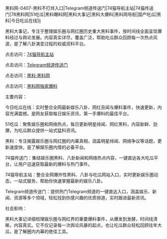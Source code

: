 #
黑料网-0407-黑料不打烊入口|Telegram频道传送门|74猫导航主站|74猫传送门|78黑料网|51吃瓜|黑料曝料网|黑料大事记|黑料大爆料|黑料网导航|国产吃瓜|黑料|今日吃瓜在线|lj

黑料大事记，专注于整理娱乐圈与网红圈历史重大黑料事件，按时间线全面呈现爆料经过与舆论发展。内容真实详尽，覆盖广泛，帮助吃瓜群众回顾每一次热点风波，是了解八卦演变过程的权威资料平台。


点击访问：<a href="https://74mao.com/">74猫导航主站</a>

点击访问：<a href="https://74mao.com/">Telegram频道传送门</a>

点击访问：<a href="https://tyer.pages.dev/">黑料·黑料网</a>

点击访问：<a href="https://sdfsh.pages.dev/">黑料网独家爆料</a>


主要内容：

今日吃瓜在线：实时整合全网最新娱乐八卦、网红丑闻与爆料事件，快速更新，内容充满震撼。是网友获取每日娱乐资讯、第一手爆料的最佳平台。

51吃瓜：聚焦娱乐圈和网络热点，每日更新明星绯闻、网红黑料，内容新鲜、劲爆，为吃瓜群众提供一站式猛料资讯。

黑料：专注揭露娱乐圈与网红圈的内幕真相，涵盖明星绯闻、网络争议等话题，更新速度快，是了解娱乐圈内情的必备平台。

74猫传送门：集结娱乐圈黑料、八卦新闻和网络热点内容，一键直达各大吃瓜平台，让用户迅速获取最新的爆料与热门事件。

74猫导航主站：整合全网爆炸性黑料、八卦与吃瓜网站入口，实时更新娱乐圈动态，一站式服务，帮助你快速掌握最新的娱乐八卦。

Telegram频道传送门：提供热门Telegram频道的一键直达入口，涵盖娱乐、新闻、资源等多个领域，轻松找到你感兴趣的优质频道，实时跟进最新资讯。

社会影响：

黑料大事记详细梳理娱乐圈与网红界的重要爆料事件，从爆发到发酵，时间线清晰，内容真实。它不仅记录每一次舆论风暴的起点，也让吃瓜群众轻松回顾往年大瓜，是了解圈内内幕的绝佳工具。

<span style="display:none;">[Canonical link](https://github.com/Fange3007/22454 ）</span>
